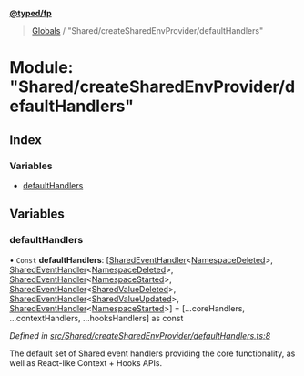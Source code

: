 **[@typed/fp](../README.md)**

> [Globals](../globals.md) / "Shared/createSharedEnvProvider/defaultHandlers"

# Module: "Shared/createSharedEnvProvider/defaultHandlers"

## Index

### Variables

* [defaultHandlers](_shared_createsharedenvprovider_defaulthandlers_.md#defaulthandlers)

## Variables

### defaultHandlers

• `Const` **defaultHandlers**: [[SharedEventHandler](_shared_createsharedenvprovider_sharedeventhandler_.md#sharedeventhandler)\<[NamespaceDeleted](_shared_core_events_namespaceevent_.namespacedeleted.md)>, [SharedEventHandler](_shared_createsharedenvprovider_sharedeventhandler_.md#sharedeventhandler)\<[NamespaceDeleted](_shared_core_events_namespaceevent_.namespacedeleted.md)>, [SharedEventHandler](_shared_createsharedenvprovider_sharedeventhandler_.md#sharedeventhandler)\<[NamespaceStarted](_shared_core_events_namespaceevent_.namespacestarted.md)>, [SharedEventHandler](_shared_createsharedenvprovider_sharedeventhandler_.md#sharedeventhandler)\<[SharedValueDeleted](_shared_core_events_sharedvalueevent_.sharedvaluedeleted.md)>, [SharedEventHandler](_shared_createsharedenvprovider_sharedeventhandler_.md#sharedeventhandler)\<[SharedValueUpdated](_shared_core_events_sharedvalueevent_.sharedvalueupdated.md)>, [SharedEventHandler](_shared_createsharedenvprovider_sharedeventhandler_.md#sharedeventhandler)\<[NamespaceStarted](_shared_core_events_namespaceevent_.namespacestarted.md)>] = [...coreHandlers, ...contextHandlers, ...hooksHandlers] as const

*Defined in [src/Shared/createSharedEnvProvider/defaultHandlers.ts:8](https://github.com/TylorS/typed-fp/blob/f27ba3e/src/Shared/createSharedEnvProvider/defaultHandlers.ts#L8)*

The default set of Shared event handlers providing the core functionality, as well as React-like Context + Hooks APIs.
